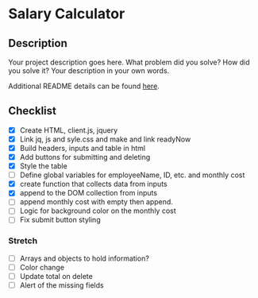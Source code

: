 # Salary Calculator

## Description

Your project description goes here. What problem did you solve? How did you solve it? Your description in your own words.

Additional README details can be found [here](https://github.com/PrimeAcademy/readme-template/blob/master/README.md).

## Checklist

- [x] Create HTML, client.js, jquery
- [x] Link jq, js and syle.css and make and link readyNow
- [x] Build headers, inputs and table in html
- [x] Add buttons for submitting and deleting
- [x] Style the table
- [ ] Define global variables for employeeName, ID, etc. and monthly cost
- [x] create function that collects data from inputs
- [x] append to the DOM collection from inputs
- [ ] append monthly cost with empty then append.
- [ ] Logic for background color on the monthly cost
- [ ] Fix submit button styling

### Stretch

- [ ] Arrays and objects to hold information?
- [ ] Color change
- [ ] Update total on delete
- [ ] Alert of the missing fields
